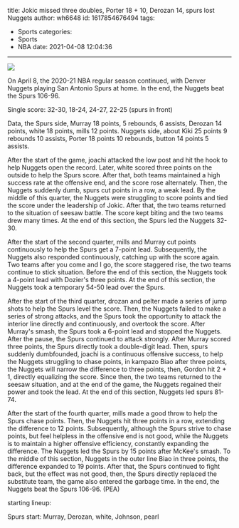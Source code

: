 title: Jokic missed three doubles, Porter 18 + 10, Derozan 14, spurs lost Nuggets
author: wh6648
id: 1617854676494
tags: 
- Sports
categories: 
- Sports
- NBA
date: 2021-04-08 12:04:36
---
![](https://p1.itc.cn/images01/20210408/f37278385aef4d978fc8d78fe1a4250f.jpeg)


On April 8, the 2020-21 NBA regular season continued, with Denver Nuggets playing San Antonio Spurs at home. In the end, the Nuggets beat the Spurs 106-96.

Single score: 32-30, 18-24, 24-27, 22-25 (spurs in front)

Data, the Spurs side, Murray 18 points, 5 rebounds, 6 assists, Derozan 14 points, white 18 points, mills 12 points. Nuggets side, about Kiki 25 points 9 rebounds 10 assists, Porter 18 points 10 rebounds, button 14 points 5 assists.

After the start of the game, joachi attacked the low post and hit the hook to help Nuggets open the record. Later, white scored three points on the outside to help the Spurs score. After that, both teams maintained a high success rate at the offensive end, and the score rose alternately. Then, the Nuggets suddenly dumb, spurs cut points in a row, a weak lead. By the middle of this quarter, the Nuggets were struggling to score points and tied the score under the leadership of Jokic. After that, the two teams returned to the situation of seesaw battle. The score kept biting and the two teams drew many times. At the end of this section, the Spurs led the Nuggets 32-30.

After the start of the second quarter, mills and Murray cut points continuously to help the Spurs get a 7-point lead. Subsequently, the Nuggets also responded continuously, catching up with the score again. Two teams after you come and I go, the score staggered rise, the two teams continue to stick situation. Before the end of this section, the Nuggets took a 4-point lead with Dozier's three points. At the end of this section, the Nuggets took a temporary 54-50 lead over the Spurs.

After the start of the third quarter, drozan and pelter made a series of jump shots to help the Spurs level the score. Then, the Nuggets failed to make a series of strong attacks, and the Spurs took the opportunity to attack the interior line directly and continuously, and overtook the score. After Murray's smash, the Spurs took a 6-point lead and stopped the Nuggets. After the pause, the Spurs continued to attack strongly. After Murray scored three points, the Spurs directly took a double-digit lead. Then, spurs suddenly dumbfounded, joachi is a continuous offensive success, to help the Nuggets struggling to chase points, in kampazo Biao after three points, the Nuggets will narrow the difference to three points, then, Gordon hit 2 + 1, directly equalizing the score. Since then, the two teams returned to the seesaw situation, and at the end of the game, the Nuggets regained their power and took the lead. At the end of this section, Nuggets led spurs 81-74.

After the start of the fourth quarter, mills made a good throw to help the Spurs chase points. Then, the Nuggets hit three points in a row, extending the difference to 12 points. Subsequently, although the Spurs strive to chase points, but feel helpless in the offensive end is not good, while the Nuggets is to maintain a higher offensive efficiency, constantly expanding the difference. The Nuggets led the Spurs by 15 points after McKee's smash. To the middle of this section, Nuggets in the outer line Biao in three points, the difference expanded to 19 points. After that, the Spurs continued to fight back, but the effect was not good, then, the Spurs directly replaced the substitute team, the game also entered the garbage time. In the end, the Nuggets beat the Spurs 106-96. (PEA)

starting lineup:

Spurs start: Murray, Derozan, white, Johnson, pearl

